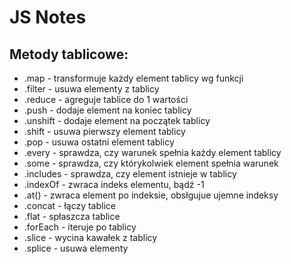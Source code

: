 # JS Notes

## Metody tablicowe:
 - .map - transformuje każdy element tablicy wg funkcji
 - .filter - usuwa elementy z tablicy
 - .reduce - agreguje tablice do 1 wartości
 - .push - dodaje element na koniec tablicy
 - .unshift - dodaje element na początek tablicy
 - .shift - usuwa pierwszy element tablicy
 - .pop - usuwa ostatni element tablicy
 - .every - sprawdza, czy warunek spełnia każdy element tablicy
 - .some - sprawdza, czy którykolwiek element spełnia warunek
 - .includes - sprawdza, czy element istnieje w tablicy
 - .indexOf - zwraca indeks elementu, bądź -1
 - .at() - zwraca element po indeksie, obsłgujue ujemne indeksy
 - .concat - łączy tablice
 - .flat - spłaszcza tablice
 - .forEach - iteruje po tablicy
 - .slice - wycina kawałek z tablicy
 - .splice - usuwa elementy